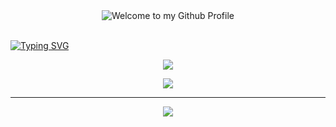 <div align="center">
  <img src="https://github.com/BrunnerLivio/brunnerlivio/blob/master/images/welcome.png?raw=true" style="max-width: 100%;" alt="Welcome to my Github Profile" />
  <br />
  <br />

</div>
</div>


[![Typing SVG](https://readme-typing-svg.herokuapp.com/?color=A020F0size=35&center=true&vCenter=true&width=1000&lines=Hi,+I'm+GuiGui;I'm+20+Years+Old;I'm+From+Curitiba,+PR;I+Study+Software+Engineering;Welcome!:%29)](https://git.io/typing-svg)





<div align="center">

![](https://github-readme-streak-stats.herokuapp.com/?user=Alquieri&theme=github-dark-dimmed&hide_border=true)<br/>

<div align="center">
  
![](https://github-readme-stats.vercel.app/api/top-langs/?username=Alquieri&theme=ambient_gradient&hide_border=true&include_all_commits=false&count_private=false&layout=compact)

</div>

---

<div align="center"> 
  
  [![](https://visitcount.itsvg.in/api?id=Alquieri&label=Profile%20Views&color=6icon=9&pretty=true)](https://visitcount.itsvg.in)

</div>
